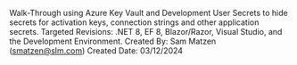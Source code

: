 Walk-Through using Azure Key Vault and Development User Secrets to hide secrets for activation keys, connection strings and other application secrets.
Targeted Revisions: .NET 8, EF 8, Blazor/Razor, Visual Studio, and the Development Environment.
Created By: Sam Matzen (smatzen@slm.com)
Created Date: 03/12/2024
